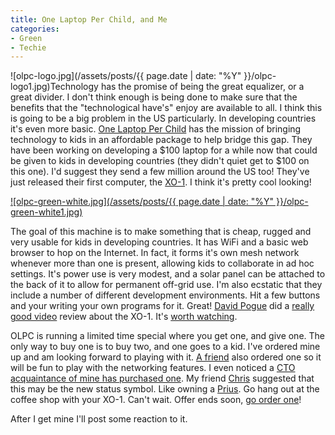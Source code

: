 ```yaml
---
title: One Laptop Per Child, and Me
categories:
- Green
- Techie
---
```


![olpc-logo.jpg](/assets/posts/{{ page.date | date: "%Y" }}/olpc-logo1.jpg)Technology has the promise of being the great equalizer, or a great divider. I don't think enough is being done to make sure that the benefits that the "technological have's" enjoy are available to all. I think this is going to be a big problem in the US particularly. In developing countries it's even more basic. [One Laptop Per Child](http://www.laptop.org/) has the mission of bringing technology to kids in an affordable package to help bridge this gap. They have been working on developing a $100 laptop for a while now that could be given to kids in developing countries (they didn't quiet get to $100 on this one). I'd suggest they send a few million around the US too! They've just released their first computer, the [XO-1](http://www.laptop.org/laptop/). I think it's pretty cool looking!

[![olpc-green-white.jpg](/assets/posts/{{ page.date | date: "%Y" }}/olpc-green-white1.jpg)](http://www.laptop.org/laptop/)

The goal of this machine is to make something that is cheap, rugged and very usable for kids in developing countries. It has WiFi and a basic web browser to hop on the Internet. In fact, it forms it's own mesh network whenever more than one is present, allowing kids to collaborate in ad hoc settings. It's power use is very modest, and a solar panel can be attached to the back of it to allow for permanent off-grid use. I'm also ecstatic that they include a number of different development environments. Hit a few buttons and your writing your own programs for it. Great! [David Pogue](http://www.davidpogue.com/) did a [really good video](http://video.on.nytimes.com/?fr_story=6ffd976ed367bacae4171dd4999d36431c84b0f5) review about the XO-1. It's [worth watching](http://video.on.nytimes.com/?fr_story=6ffd976ed367bacae4171dd4999d36431c84b0f5).

OLPC is running a limited time special where you get one, and give one. The only way to buy one is to buy two, and one goes to a kid. I've ordered mine up and am looking forward to playing with it. [A friend](http://www.thetangens.net/) also ordered one so it will be fun to play with the networking features. I even noticed a [CTO acquaintance of mine has purchased one](http://www.rajiv.com/blog/2007/11/16/laptopgiving/). My friend [Chris](http://www.tersteeg.org/) suggested that this may be the new status symbol. Like owning a [Prius](http://www.toyota.com/prius/). Go hang out at the coffee shop with your XO-1. Can't wait. Offer ends soon, [go order one](http://laptopgiving.org/)!

After I get mine I'll post some reaction to it.

